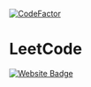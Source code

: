 [![CodeFactor](https://www.codefactor.io/repository/github/aradfarahani/leetcode/badge)](https://www.codefactor.io/repository/github/aradfarahani/leetcode)
# LeetCode
[![Website Badge](https://img.shields.io/badge/Leet-Code-green)](https://leetcode.com/u/aradfarahani/) <br>
